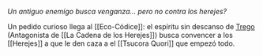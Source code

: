 
_Un antiguo enemigo busca venganza... pero no contra los herejes?_

Un pedido curioso llega al [[Eco-Códice]]: el espíritu sin descanso de [Trego](Trego%20el%20Zombrujo)  (Antagonista de [[La Cadena de los Herejes]]) busca convencer a los [[Herejes]] a que le den caza a el [[Tsucora Quori]] que empezó todo.